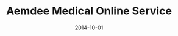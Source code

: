 ---
layout: post
title: Aemdee Medical Online Service
date: 2014-10-01
image: /images/homepage/cover-1.jpg
description: <a href="http://www.aemdee.com/">Aemdee</a> is a online communication channel between patients, doctors and other health care staff. With Aemdee’s online service, doctors and other health care staff will be able to monitor their patients’ condition and development remotely. Aemdee’s unique communication platform helps patients and doctors share vital information to improve health care.
categories: [project]
tags: [Project, Full Stack, Ruby on Rails, Backbone.js, d3.js, MySQL, CoffeeScript]
---